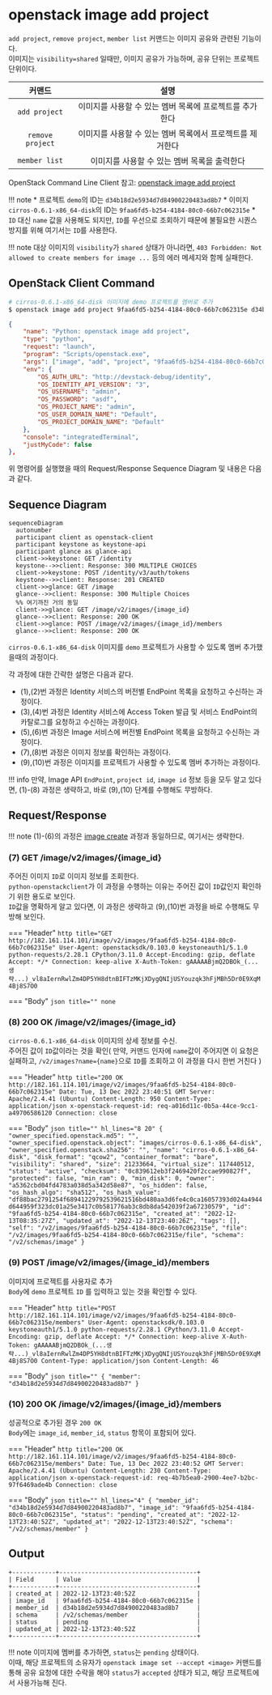 # openstack image add project

`add project`, `remove project`, `member list` 커맨드는 이미지 공유와 관련된 기능이다.  
이미지는 `visibility=shared` 일때만, 이미지 공유가 가능하며, 공유 단위는 프로젝트 단위이다.  

| 커맨드 | 설명 |
| :---: | :----: |
| `add project` | 이미지를 사용할 수 있는 멤버 목록에 프로젝트를 추가한다 |
| `remove project` | 이미지를 사용할 수 있는 멤버 목록에서 프로젝트를 제거한다 |
| `member list` | 이미지를 사용할 수 있는 멤버 목록을 출력한다 |

OpenStack Command Line Client 참고: [openstack image add project](https://docs.openstack.org/python-openstackclient/zed/cli/command-objects/image-v2.html#image-add-project)

!!! note
    * 프로젝트 `demo`의 ID는 `d34b18d2e5934d7d84900220483ad8b7`
    * 이미지 `cirros-0.6.1-x86_64-disk`의 ID는 `9faa6fd5-b254-4184-80c0-66b7c062315e`
    * `ID` 대신 `name` 값을 사용해도 되지만, `ID`를 우선으로 조회하기 때문에 불필요한 시퀀스 방지를 위해 여기서는 `ID`를 사용한다.

!!! note
    대상 이미지의 `visibility`가 `shared` 상태가 아니라면, `403 Forbidden: Not allowed to create members for image ...` 등의 에러 메세지와 함께 실패한다. 

## OpenStack Client Command

``` bash title="python3-openstackclient command"
# cirros-0.6.1-x86_64-disk 이미지에 demo 프로젝트를 멤버로 추가
$ openstack image add project 9faa6fd5-b254-4184-80c0-66b7c062315e d34b18d2e5934d7d84900220483ad8b7
```

``` json title="configuration .vscode/launch.json"
{
    "name": "Python: openstack image add project",
    "type": "python",
    "request": "launch",
    "program": "Scripts/openstack.exe",
    "args": ["image", "add", "project", "9faa6fd5-b254-4184-80c0-66b7c062315e", "d34b18d2e5934d7d84900220483ad8b7"],
    "env": {
        "OS_AUTH_URL": "http://devstack-debug/identity",
        "OS_IDENTITY_API_VERSION": "3",
        "OS_USERNAME": "admin",
        "OS_PASSWORD": "asdf",
        "OS_PROJECT_NAME": "admin",
        "OS_USER_DOMAIN_NAME": "Default",
        "OS_PROJECT_DOMAIN_NAME": "Default"
    },
    "console": "integratedTerminal",
    "justMyCode": false
},
```

위 명령어를 실행했을 때의 Request/Response Sequence Diagram 및 내용은 다음과 같다.

## Sequence Diagram

``` mermaid
sequenceDiagram
  autonumber
  participant client as openstack-client
  participant keystone as keystone-api
  participant glance as glance-api
  client->>keystone: GET /identity
  keystone-->>client: Response: 300 MULTIPLE CHOICES
  client->>keystone: POST /identity/v3/auth/tokens
  keystone-->>client: Response: 201 CREATED
  client->>glance: GET /image
  glance-->>client: Response: 300 Multiple Choices
  %% 여기까진 거의 동일
  client->>glance: GET /image/v2/images/{image_id}
  glance-->>client: Response: 200 OK
  client->>glance: POST /image/v2/images/{image_id}/members
  glance-->>client: Response: 200 OK
```

`cirros-0.6.1-x86_64-disk` 이미지를 `demo` 프로젝트가 사용할 수 있도록 멤버 추가했을때의 과정이다.  

각 과정에 대한 간략한 설명은 다음과 같다.   

- (1),(2)번 과정은 Identity 서비스의 버전별 EndPoint 목록을 요청하고 수신하는 과정이다.  
- (3),(4)번 과정은 Identity 서비스에 Access Token 발급 및 서비스 EndPoint의 카탈로그를 요청하고 수신하는 과정이다.  
- (5),(6)번 과정은 Image 서비스에 버전별 EndPoint 목록을 요청하고 수신하는 과정이다.  
- (7),(8)번 과정은 이미지 정보를 확인하는 과정이다.  
- (9),(10)번 과정은 이미지를 프로젝트가 사용할 수 있도록 멤버 추가하는 과정이다.  

!!! info
    만약, Image API `EndPoint`, `project id`, `image id` 정보 등을 모두 알고 있다면, (1)-(8) 과정은 생략하고, 바로 (9),(10) 단계를 수행해도 무방하다.

## Request/Response

!!! note
    (1)-(6)의 과정은 [image create](./create.md) 과정과 동일하므로, 여기서는 생략한다.

### (7) GET /image/v2/images/{image_id}

주어진 이미지 `ID`로 이미지 정보를 조회한다.  
`python-openstackclient`가 이 과정을 수행하는 이유는 주어진 값이 `ID`값인지 확인하기 위한 용도로 보인다.  
`ID`값을 명확하게 알고 있다면, 이 과정은 생략하고 (9),(10)번 과정을 바로 수행해도 무방해 보인다.  

=== "Header"
    ``` http title="GET http://182.161.114.101/image/v2/images/9faa6fd5-b254-4184-80c0-66b7c062315e"
    User-Agent: openstacksdk/0.103.0 keystoneauth1/5.1.0 python-requests/2.28.1 CPython/3.11.0
    Accept-Encoding: gzip, deflate
    Accept: */*
    Connection: keep-alive
    X-Auth-Token: gAAAAABjmQ2DBOk_(...생략...)_vl8aIernRwlZm4DP5YH8dtnBIFTzMKjXDygQNIjUSYouzqk3hFjMBh5Dr0E9XqM4Bj8S7O0
    ```
    
=== "Body"
    ``` json title=""
    none
    ```

### (8) 200 OK /image/v2/images/{image_id}

`cirros-0.6.1-x86_64-disk` 이미지의 상세 정보를 수신.  
주어진 값이 `ID`값이라는 것을 확인( 만약, 커맨드 인자에 `name`값이 주어지면 이 요청은 실패하고, `/v2/images?name={name}`으로 `ID`를 조회하고 이 과정을 다시 한번 거친다 )

=== "Header"
    ``` http title="200 OK http://182.161.114.101/image/v2/images/9faa6fd5-b254-4184-80c0-66b7c062315e"
    Date: Tue, 13 Dec 2022 23:40:51 GMT
    Server: Apache/2.4.41 (Ubuntu)
    Content-Length: 950
    Content-Type: application/json
    x-openstack-request-id: req-a016d11c-0b5a-44ce-9cc1-a49706586120
    Connection: close
    ```
    
=== "Body"
    ``` json title="" hl_lines="8 20"
    {
      "owner_specified.openstack.md5": "",
      "owner_specified.openstack.object": "images/cirros-0.6.1-x86_64-disk",
      "owner_specified.openstack.sha256": "",
      "name": "cirros-0.6.1-x86_64-disk",
      "disk_format": "qcow2",
      "container_format": "bare",
      "visibility": "shared",
      "size": 21233664,
      "virtual_size": 117440512,
      "status": "active",
      "checksum": "0c839612eb3f2469420f2ccae990827f",
      "protected": false,
      "min_ram": 0,
      "min_disk": 0,
      "owner": "a5362cbd04fd4783a038d5a342d58e87",
      "os_hidden": false,
      "os_hash_algo": "sha512",
      "os_hash_value": "df88bac2791254f68941229792539621516bd480aa3d6fe4c0ca16057393d024a4944d644959f323dc01a25e3417c0b581776ab3c8db8da542039f2a67230579",
      "id": "9faa6fd5-b254-4184-80c0-66b7c062315e",
      "created_at": "2022-12-13T08:35:27Z",
      "updated_at": "2022-12-13T23:40:26Z",
      "tags": [],
      "self": "/v2/images/9faa6fd5-b254-4184-80c0-66b7c062315e",
      "file": "/v2/images/9faa6fd5-b254-4184-80c0-66b7c062315e/file",
      "schema": "/v2/schemas/image"
    }
    ```

### (9) POST /image/v2/images/{image_id}/members

이미지에 프로젝트를 사용자로 추가  
`Body`에 `demo` 프로젝트 `ID` 를 입력하고 있는 것을 확인할 수 있다.  

=== "Header"
    ``` http title="POST http://182.161.114.101/image/v2/images/9faa6fd5-b254-4184-80c0-66b7c062315e/members"
    User-Agent: openstacksdk/0.103.0 keystoneauth1/5.1.0 python-requests/2.28.1 CPython/3.11.0
    Accept-Encoding: gzip, deflate
    Accept: */*
    Connection: keep-alive
    X-Auth-Token: gAAAAABjmQ2DBOk_(...생략...)_vl8aIernRwlZm4DP5YH8dtnBIFTzMKjXDygQNIjUSYouzqk3hFjMBh5Dr0E9XqM4Bj8S7O0
    Content-Type: application/json
    Content-Length: 46
    ```
    
=== "Body"
    ``` json title=""
    {
      "member": "d34b18d2e5934d7d84900220483ad8b7"
    }    
    ```

### (10) 200 OK /image/v2/images/{image_id}/members

성공적으로 추가된 경우 `200 OK`  
`Body`에는 `image_id`, `member_id`, `status` 항목이 포함되어 있다.  


=== "Header"
    ``` http title="200 OK http://182.161.114.101/image/v2/images/9faa6fd5-b254-4184-80c0-66b7c062315e/members"
    Date: Tue, 13 Dec 2022 23:40:52 GMT
    Server: Apache/2.4.41 (Ubuntu)
    Content-Length: 230
    Content-Type: application/json
    x-openstack-request-id: req-4b7b5ea0-2900-4ee7-b2bc-97f6469ade4b
    Connection: close
    ```
    
=== "Body"
    ``` json title="" hl_lines="4"
    {
      "member_id": "d34b18d2e5934d7d84900220483ad8b7",
      "image_id": "9faa6fd5-b254-4184-80c0-66b7c062315e",
      "status": "pending",
      "created_at": "2022-12-13T23:40:52Z",
      "updated_at": "2022-12-13T23:40:52Z",
      "schema": "/v2/schemas/member"
    }
    ```



## Output

``` text title="table format"
+------------+--------------------------------------+
| Field      | Value                                |
+------------+--------------------------------------+
| created_at | 2022-12-13T23:40:52Z                 |
| image_id   | 9faa6fd5-b254-4184-80c0-66b7c062315e |
| member_id  | d34b18d2e5934d7d84900220483ad8b7     |
| schema     | /v2/schemas/member                   |
| status     | pending                              |
| updated_at | 2022-12-13T23:40:52Z                 |
+------------+--------------------------------------+
```


!!! note
    이미지에 멤버를 추가하면, `status`는 `pending` 상태이다.  
    이때, 해당 프로젝트의 소유자가 `openstack image set --accept <image>` 커맨드를 통해 공유 요청에 대한 수락을 해야 `status`가 `accepted` 상태가 되고, 해당 프로젝트에서 사용가능해 진다.      